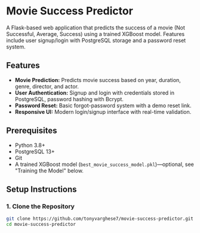 # Movie Success Predictor

A Flask-based web application that predicts the success of a movie (Not Successful, Average, Success) using a trained XGBoost model. Features include user signup/login with PostgreSQL storage and a password reset system.

## Features
- **Movie Prediction:** Predicts movie success based on year, duration, genre, director, and actor.
- **User Authentication:** Signup and login with credentials stored in PostgreSQL, password hashing with Bcrypt.
- **Password Reset:** Basic forgot-password system with a demo reset link.
- **Responsive UI:** Modern login/signup interface with real-time validation.

## Prerequisites
- Python 3.8+
- PostgreSQL 13+
- Git
- A trained XGBoost model (`best_movie_success_model.pkl`)—optional, see "Training the Model" below.

## Setup Instructions

### 1. Clone the Repository
```bash
git clone https://github.com/tonyvarghese7/movie-success-predictor.git
cd movie-success-predictor
